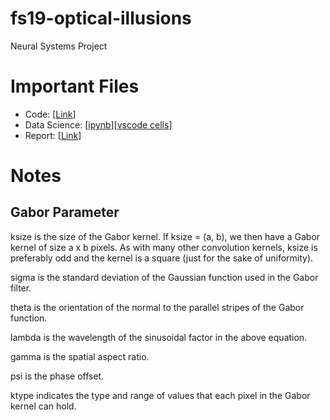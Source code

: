 # fs19-optical-illusions
Neural Systems Project

# Important Files
- Code: [[Link](src)]
- Data Science: [[ipynb](Results/Results.ipynb)][[vscode cells](Results/GeneratePlots.py)]
- Report: [[Link](Report.pdf)]

# Notes
## Gabor Parameter
ksize is the size of the Gabor kernel. If ksize = (a, b), we then have a Gabor kernel of size a x b pixels. As with many other convolution kernels, ksize is preferably odd and the kernel is a square (just for the sake of uniformity).

sigma is the standard deviation of the Gaussian function used in the Gabor filter.

theta is the orientation of the normal to the parallel stripes of the Gabor function.

lambda is the wavelength of the sinusoidal factor in the above equation.

gamma is the spatial aspect ratio.

psi is the phase offset.

ktype indicates the type and range of values that each pixel in the Gabor kernel can hold.